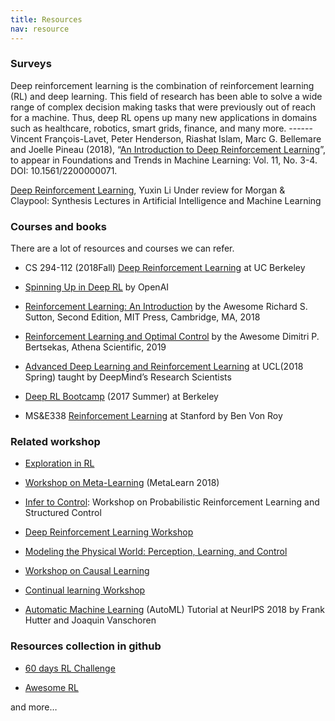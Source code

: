 ```yaml
---
title: Resources
nav: resource
---
```


### Surveys

Deep reinforcement learning is the combination of reinforcement learning (RL) and deep learning.
This field of research has been able to solve a wide range of complex decision making tasks that were previously out of reach for a machine.
Thus, deep RL opens up many new applications in domains such as healthcare, robotics, smart grids, finance, and many more. ------ Vincent François-Lavet, Peter Henderson, Riashat Islam, Marc G. Bellemare and Joelle Pineau (2018), “[An Introduction to Deep Reinforcement Learning](https://arxiv.org/abs/1811.12560)”, to appear in Foundations and Trends in Machine Learning: Vol. 11, No. 3-4. DOI: 10.1561/2200000071.

[Deep Reinforcement Learning](https://arxiv.org/abs/1810.06339), Yuxin Li Under review for Morgan & Claypool: Synthesis Lectures in Artificial Intelligence and Machine Learning


### Courses and books

There are a lot of resources and courses we can refer.
- CS 294-112 (2018Fall) [Deep Reinforcement Learning]((http://rail.eecs.berkeley.edu/deeprlcourse/)) at UC Berkeley
 
- [Spinning Up in Deep RL](https://spinningup.openai.com/en/latest/) by OpenAI

- [Reinforcement Learning: An Introduction](http://incompleteideas.net/book/the-book.html) by the Awesome Richard S. Sutton, Second Edition, MIT Press, Cambridge, MA, 2018

- [Reinforcement Learning and Optimal Control](http://web.mit.edu/dimitrib/www/RLbook.html) by the Awesome Dimitri P. Bertsekas, Athena Scientific, 2019

- [Advanced Deep Learning and Reinforcement Learning](https://github.com/enggen/DeepMind-Advanced-Deep-Learning-and-Reinforcement-Learning) at UCL(2018 Spring) taught by DeepMind’s Research Scientists
 
- [Deep RL Bootcamp](https://sites.google.com/view/deep-rl-bootcamp/lectures) (2017 Summer) at Berkeley
 
- MS&E338 [Reinforcement Learning](https://web.stanford.edu/class/msande338/) at Stanford by Ben Von Roy

### Related workshop

- [Exploration in RL](https://sites.google.com/view/erl-2018/home)

- [Workshop on Meta-Learning](http://metalearning.ml/2018/) (MetaLearn 2018)

- [Infer to Control](https://sites.google.com/view/infer2control-nips2018): Workshop on Probabilistic Reinforcement Learning and Structured Control

- [Deep Reinforcement Learning Workshop](https://sites.google.com/view/deep-rl-workshop-nips-2018/home)

- [Modeling the Physical World: Perception, Learning, and Control](http://phys2018.csail.mit.edu/program.html)

- [Workshop on Causal Learning](https://sites.google.com/view/nips2018causallearning/home)

- [Continual learning Workshop](https://sites.google.com/view/continual2018/home)

- [Automatic Machine Learning](https://www.automl.org/events/) (AutoML) Tutorial at NeurIPS 2018 by Frank Hutter and Joaquin Vanschoren


### Resources collection in github

- [60 days RL Challenge](https://github.com/andri27-ts/60_Days_RL_Challenge)

- [Awesome RL](https://github.com/aikorea/awesome-rl)

and more…
